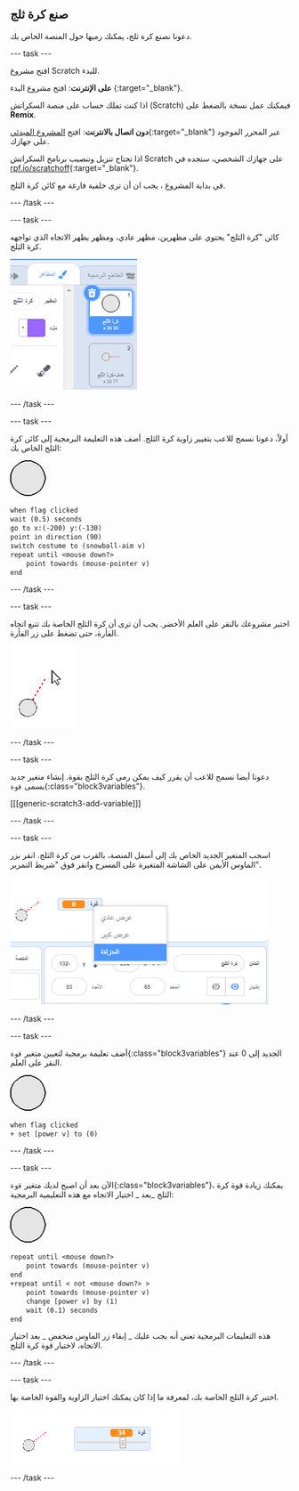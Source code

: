 ## صنع كرة ثلج

دعونا نصنع كرة ثلج، يمكنك رميها حول المنصة الخاص بك.

--- task ---

افتح مشروع Scratch للبدء.

**على الإنترنت**: افتح مشروع البدء [](http://rpf.io/snowball-fight-on){:target="_blank"}.

اذا كنت تملك حساب على منصة السكراتش (Scratch) فيمكنك عمل نسخة بالضغط على **Remix**.

**دون اتصال بالانترنت**: افتح [المشروع المبدئي](http://rpf.io/p/en/snowball-fight-go){:target="_blank"} عبر المحرر الموجود على جهازك.

اذا تحتاج تنزيل وتنصيب برنامج السكراتش Scratch على جهازك الشخصي، ستجده في [rpf.io/scratchoff](http://rpf.io/scratchoff){:target="_blank"}.

في بداية المشروع ، يجب ان أن ترى خلفية فارغة مع كائن كرة الثلج.

--- /task ---

--- task ---

كائن "كرة الثلج" يحتوي على مظهرين، مظهر عادي، ومظهر يظهر الاتجاه الذي تواجهه كرة الثلج.

![مظاهر كرة الثلج](images/snow-costume.png)

--- /task ---

--- task ---

أولاً، دعونا نسمح للاعب بتغيير زاوية كرة الثلج. أضف هذه التعليمة البرمجية إلى كائن كرة الثلج الخاص بك:

![كائن كرة الثلج](images/snowball-sprite.png)

```blocks3
when flag clicked
wait (0.5) seconds
go to x:(-200) y:(-130)
point in direction (90)
switch costume to (snowball-aim v)
repeat until <mouse down?>
    point towards (mouse-pointer v)
end
```

--- /task ---

--- task ---

اختبر مشروعك بالنقر على العلم الأخضر. يجب أن ترى أن كرة الثلج الخاصة بك تتبع اتجاه الفأرة، حتى تضغط على زر الفأرة.

![كائن هدف كرة الثلج الذي يشير إلى الماوس](images/snow-mouse.png)

--- /task ---

--- task ---

دعونا أيضا نسمح للاعب أن يقرر كيف يمكن رمي كرة الثلج بقوة. إنشاء متغير جديد يسمى `قوة`{:class="block3variables"}.

[[[generic-scratch3-add-variable]]]

--- /task ---

--- task ---

اسحب المتغير الجديد الخاص بك إلى أسفل المنصة، بالقرب من كرة الثلج. انقر بزر الماوس الأيمن على الشاشة المتغيرة على المسرح وانقر فوق "شريط التمرير".

![تم تغيير المتغير إلى شريط التمرير](images/snow-slider.png)

--- /task ---

--- task ---

أضف تعليمة برمجية لتعيين متغير `قوة`{:class="block3variables"} الجديد إلى 0 عند النقر على العلم.

![كائن كرة الثلج](images/snowball-sprite.png)

```blocks3
when flag clicked
+ set [power v] to (0)
```

--- /task ---

--- task ---

الآن بعد أن اصبح لديك متغير `قوة`{:class="block3variables"}، يمكنك زيادة قوة كرة الثلج _بعد _ اختيار الاتجاه مع هذه التعليمية البرمجية:

![كائن كرة الثلج](images/snowball-sprite.png)

```blocks3
repeat until <mouse down?>
    point towards (mouse-pointer v)
end
+repeat until < not <mouse down?> >
    point towards (mouse-pointer v)
    change [power v] by (1)
    wait (0.1) seconds
end
```

هذه التعليمات البرمجية تعني أنه يجب عليك _ إبقاء زر الماوس منخفض _ بعد اختيار الاتجاه، لاختيار قوة كرة الثلج.

--- /task ---

--- task ---

اختبر كرة الثلج الخاصة بك، لمعرفة ما إذا كان يمكنك اختيار الزاوية والقوة الخاصة بها.

![متغير الفوة عند 35 بجوار هدف كرة الثلج](images/snow-test.png)

--- /task ---
